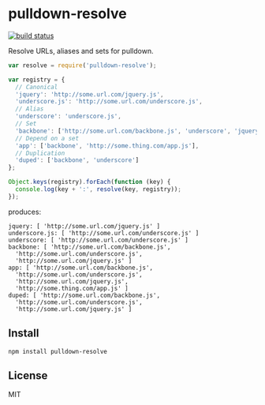 # pulldown-resolve

[![build status](https://secure.travis-ci.org/phuu/pulldown-resolve.png)](http://travis-ci.org/phuu/pulldown-resolve)

Resolve URLs, aliases and sets for pulldown.

```javascript
var resolve = require('pulldown-resolve');

var registry = {
  // Canonical
  'jquery': 'http://some.url.com/jquery.js',
  'underscore.js': 'http://some.url.com/underscore.js',
  // Alias
  'underscore': 'underscore.js',
  // Set
  'backbone': ['http://some.url.com/backbone.js', 'underscore', 'jquery'],
  // Depend on a set
  'app': ['backbone', 'http://some.thing.com/app.js'],
  // Duplication
  'duped': ['backbone', 'underscore']
};

Object.keys(registry).forEach(function (key) {
  console.log(key + ':', resolve(key, registry));
});
```

produces:

```
jquery: [ 'http://some.url.com/jquery.js' ]
underscore.js: [ 'http://some.url.com/underscore.js' ]
underscore: [ 'http://some.url.com/underscore.js' ]
backbone: [ 'http://some.url.com/backbone.js',
  'http://some.url.com/underscore.js',
  'http://some.url.com/jquery.js' ]
app: [ 'http://some.url.com/backbone.js',
  'http://some.url.com/underscore.js',
  'http://some.url.com/jquery.js',
  'http://some.thing.com/app.js' ]
duped: [ 'http://some.url.com/backbone.js',
  'http://some.url.com/underscore.js',
  'http://some.url.com/jquery.js' ]
```

## Install

`npm install pulldown-resolve`

## License

MIT